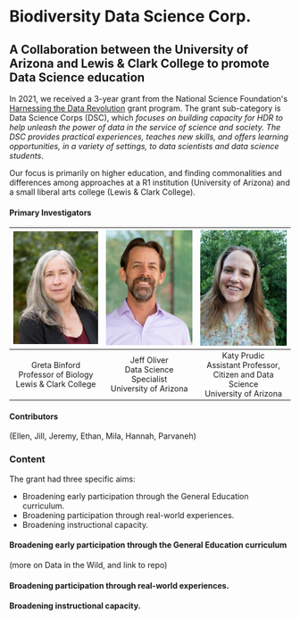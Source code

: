 # Biodiversity Data Science Corp.
## A Collaboration between the University of Arizona and Lewis & Clark College to promote Data Science education

In 2021, we received a 3-year grant from the National Science Foundation's [Harnessing the Data Revolution](https://www.nsf.gov/cise/harnessingdata/) grant program. The grant sub-category is Data Science Corps (DSC), which *focuses on building capacity for HDR to help unleash the power of data in the service of science and society. The DSC provides practical experiences, teaches new skills, and offers learning opportunities, in a variety of settings, to data scientists and data science students*.

Our focus is primarily on higher education, and finding commonalities and differences among approaches at a R1 institution (University of Arizona) and a small liberal arts college (Lewis & Clark College).

#### Primary Investigators
| ![Greta Binford](https://github.com/BiodiversityDataScienceCorp/.github/blob/main/profile/images/greta_binford.jpg)  | ![Jeff Oliver](https://github.com/BiodiversityDataScienceCorp/.github/blob/main/profile/images/jeff_oliver.jpg) | ![Katy Prudic](https://github.com/BiodiversityDataScienceCorp/.github/blob/main/profile/images/Prudic_Katy.jpg) |
|:---:|:---:|:---:|
| Greta Binford<br>Professor of Biology<br>Lewis & Clark College | Jeff Oliver<br>Data Science Specialist<br>University of Arizona | Katy Prudic<br>Assistant Professor, Citizen and Data Science<br>University of Arizona |

#### Contributors
(Ellen, Jill, Jeremy, Ethan, Mila, Hannah, Parvaneh)



### Content

The grant had three specific aims:

* Broadening early participation through the General Education curriculum.
* Broadening participation through real-world experiences.
* Broadening instructional capacity.

#### Broadening early participation through the General Education curriculum

(more on Data in the Wild, and link to repo)



#### Broadening participation through real-world experiences.



#### Broadening instructional capacity.
